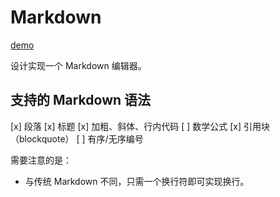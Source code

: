 # Markdown

[demo](https://memset0.github.io/qsctech-problems-upsolving/markdown/)

设计实现一个 Markdown 编辑器。

## 支持的 Markdown 语法

[x] 段落
[x] 标题
[x] 加粗、斜体、行内代码
[ ] 数学公式
[x] 引用块（blockquote）
[ ] 有序/无序编号

需要注意的是：

- 与传统 Markdown 不同，只需一个换行符即可实现换行。
